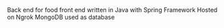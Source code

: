 
Back end for food front end written in Java with Spring Framework
Hosted on Ngrok
MongoDB used as database
